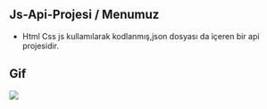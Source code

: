 ## Js-Api-Projesi / Menumuz

- Html Css js kullamılarak kodlanmış,json dosyası da içeren bir api projesidir.

## Gif

<img src="js.menümüz-vg.gif">
